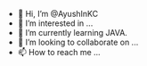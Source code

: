 - 👋 Hi, I’m @AyushInKC
- 👀 I’m interested in ...
- 🌱 I’m currently learning JAVA. 
- 💞️ I’m looking to collaborate on ...
- 📫 How to reach me ...

<!---
AyushInKC/AyushInKC is a ✨ special ✨ repository because its `README.md` (this file) appears on your GitHub profile.
You can click the Preview link to take a look at your changes.
--->
